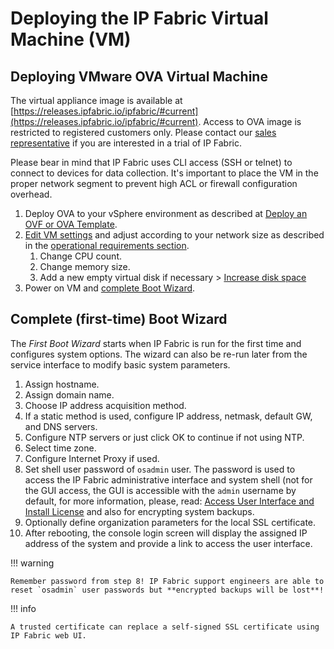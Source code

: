 # Deploying the IP Fabric Virtual Machine (VM)

## Deploying VMware OVA Virtual Machine

The virtual appliance image is available at  [https://releases.ipfabric.io/ipfabric/#current](https://releases.ipfabric.io/ipfabric/#current). Access to OVA image is restricted to registered customers only. Please contact our [sales representative](mailto:sales@ipfabric.io) if you are interested in a trial of IP Fabric.

Please bear in mind that IP Fabric uses CLI access (SSH or telnet) to connect to devices for data collection. It's important to place the VM in the proper network segment to prevent high ACL or firewall configuration overhead.

1.  Deploy OVA to your vSphere environment as described at [Deploy an OVF or OVA
    Template](https://docs.vmware.com/en/VMware-vSphere/6.5/com.vmware.vsphere.vm_admin.doc/GUID-17BEDA21-43F6-41F4-8FB2-E01D275FE9B4.html).
2.  [Edit VM settings](https://docs.vmware.com/en/VMware-vSphere/6.5/com.vmware.vsphere.vm_admin.doc/GUID-4AB8C63C-61EA-4202-8158-D9903E04A0ED.html) and adjust according to your network size as described in the [operational requirements section](../overview/index.md#operational-requirements).
    1.  Change CPU count.
    2.  Change memory size.
    3.  Add a new empty virtual disk if necessary > [Increase disk space](Increase_disk_space)
3.  Power on VM and [complete Boot Wizard](#complete-first-time-boot-wizard).

## Complete (first-time) Boot Wizard

The *First Boot Wizard* starts when IP Fabric is run for the first time and configures system options. The wizard can also be re-run later from the service interface to modify basic system parameters.

1.  Assign hostname.
2.  Assign domain name.
3.  Choose IP address acquisition method.
4.  If a static method is used, configure IP address, netmask, default GW, and DNS servers.
5.  Configure NTP servers or just click OK to continue if not using NTP.
6.  Select time zone.
7.  Configure Internet Proxy if used.
8.  Set shell user password of `osadmin` user. The password is used to access the IP Fabric administrative interface and system shell (not for the GUI access, the GUI is accessible with the `admin` username by default, for more information, please, read: [Access User Interface and Install License](Access_User_Interface_and_Install_License) and also for encrypting system backups.
9.  Optionally define organization parameters for the local SSL certificate.
10. After rebooting, the console login screen will display the assigned IP address of the system and provide a link to access the user interface.

!!! warning

    Remember password from step 8! IP Fabric support engineers are able to reset `osadmin` user passwords but **encrypted backups will be lost**!

!!! info

    A trusted certificate can replace a self-signed SSL certificate using IP Fabric web UI.
